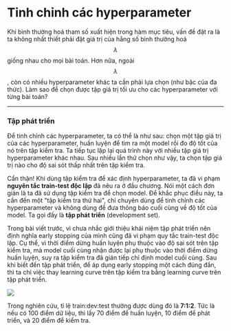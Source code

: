 # Tinh chỉnh các hyperparameter

Khi bình thường hoá tham số xuất hiện trong hàm mục tiêu, vấn đề đặt ra là ta không nhất thiết phải đặt giá trị của hằng số bình thường hoá $$\lambda$$ giống nhau cho mọi bài toán. Hơn nữa, ngoài $$\lambda$$, còn có nhiều hyperparameter khác ta cần phải lựa chọn (như bậc của đa thức). Làm sao để chọn được tập giá trị tối ưu cho các hyperparameter với từng bài toán?

---

### Tập phát triển

Để tinh chỉnh các hyperparameter, ta có thể là như sau: chọn một tập giá trị của các hyperparameter, huấn luyện để tìm ra một model rồi đo độ tốt của nó trên tập kiểm tra. Ta tiếp tục lặp lại quá trình này với nhiều tập giá trị hyperparameter khác nhau. Sau nhiều lần thử chọn như vậy, ta chọn tập giá trị nào cho độ sai sót thấp nhất trên tập kiểm tra.

Cẩn thận! Khi dùng tập kiểm tra để xác định hyperparameter, ta đã vi phạm **nguyên tắc train-test độc lập** đã nêu ra ở đầu chương. Nói một cách đơn giản là ta đã sử dụng tập kiểm tra để chọn model. Để khắc phục điều này, ta cần đến một "tập kiểm tra thứ hai", chỉ chuyên dùng để tinh chỉnh các hyperparameter và không dùng để đưa thông báo cuối cùng về độ tốt của model. Ta gọi đấy là **tập phát triển** (development set).

Trong bài viết trước, vì chưa nhắc giới thiệu khái niệm tập phát triển nên định nghĩa early stopping của mình cũng đã vi phạm quy tắc train-test độc lập. Cụ thể, vì thời điểm dừng huấn luyện phụ thuộc vào độ sai sót trên tập kiểm tra, mà model cuối cùng nhận được lại phụ thuộc vào thời điểm dừng huấn luyện, suy ra tập kiểm tra đã gián tiếp chỉ định model cuối cùng. Sau khi biết đến tập phát triển, để áp dụng early stopping một cách đúng đắn, thì ta chỉ việc thay learning curve trên tập kiểm tra bằng learning curve trên tập phát triển.

![](http://khanhxnguyen.com/wp-content/uploads/2016/06/early-stopping-2.png)

Trong nghiên cứu, tỉ lệ train:dev:test thường được dùng đó là **7:1:2**. Tức là nếu có 100 điểm dữ liệu, thì lấy 70 điểm để huấn luyện, 10 điểm để phát triển, và 20 điểm để kiểm tra. 

